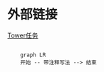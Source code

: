 # 外部链接

[Tower任务](https://tower.im/teams/316055/documents/2800/)

``` mermaid::

    graph LR
    开始 -- 带注释写法 --> 结束
```
